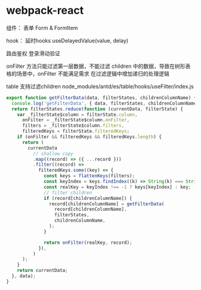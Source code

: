 # webpack-react

组件：
    表单 Form & FormItem

hook：
    延时hooks useDelayedValue(value, delay)

路由鉴权
登录滑动验证

onFilter 方法只能过滤第一层数据，不能过滤 children 中的数据，导致在树形表格的场景中，onFilter 不能满足需求
在过滤逻辑中增加递归的处理逻辑

table 支持过滤children 
node_modules/antd/es/table/hooks/useFilter/index.js

```js
export function getFilterData(data, filterStates, childrenColumnName) {
  console.log('getFilterData', { data, filterStates, childrenColumnName });
  return filterStates.reduce(function (currentData, filterState) {
    var _filterState$column = filterState.column,
      onFilter = _filterState$column.onFilter,
      filters = _filterState$column.filters,
      filteredKeys = filterState.filteredKeys;
    if (onFilter && filteredKeys && filteredKeys.length) {
      return (
        currentData
          // shallow copy
          .map((record) => ({ ...record }))
          .filter((record) =>
            filteredKeys.some((key) => {
              const keys = flattenKeys(filters);
              const keyIndex = keys.findIndex((k) => String(k) === String(key));
              const realKey = keyIndex !== -1 ? keys[keyIndex] : key;
              // filter children
              if (record[childrenColumnName]) {
                record[childrenColumnName] = getFilterData(
                  record[childrenColumnName],
                  filterStates,
                  childrenColumnName,
                );
              }

              return onFilter(realKey, record);
            }),
          )
      );
    }
    return currentData;
  }, data);
}
```